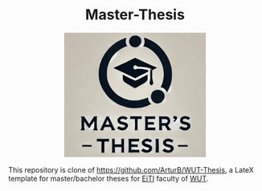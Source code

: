 <h1 align="center">Master-Thesis</h1>

<p align="center">
  <img src=".github/logo.png"/>
  <br>
</p>

This repository is clone of https://github.com/ArturB/WUT-Thesis, a LateX template for master/bachelor theses for [EiTI](https://www.elka.pw.edu.pl/eng) faculty of [WUT](https://eng.pw.edu.pl).

